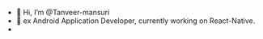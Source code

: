 - 👋 Hi, I’m @Tanveer-mansuri
- 👀 ex Android Application Developer, currently working on React-Native.
- 
<!---
Tanveer-mansuri/Tanveer-mansuri is a ✨ special ✨ repository because its `README.md` (this file) appears on your GitHub profile.
You can click the Preview link to take a look at your changes.
--->
